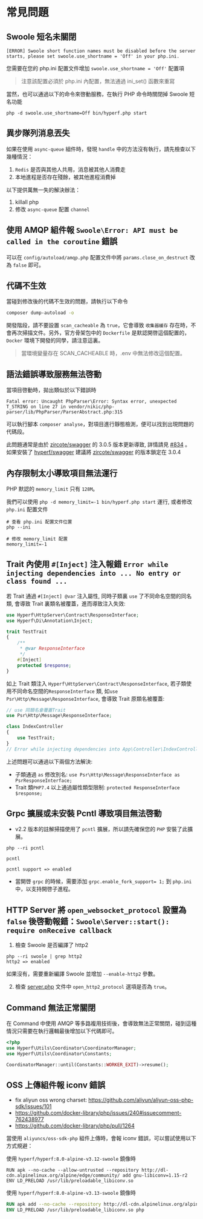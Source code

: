 # 常見問題

## Swoole 短名未關閉

```
[ERROR] Swoole short function names must be disabled before the server starts, please set swoole.use_shortname = 'Off' in your php.ini.
```

您需要在您的 php.ini 配置文件增加 `swoole.use_shortname = 'Off'` 配置項

> 注意該配置必須於 php.ini 內配置，無法通過 ini_set() 函數來重寫

當然，也可以通過以下的命令來啓動服務，在執行 PHP 命令時關閉掉 Swoole 短名功能

```
php -d swoole.use_shortname=Off bin/hyperf.php start
```

## 異步隊列消息丟失

如果在使用 `async-queue` 組件時，發現 `handle` 中的方法沒有執行，請先檢查以下幾種情況：

1. `Redis` 是否與其他人共用，消息被其他人消費走
2. 本地進程是否存在殘餘，被其他進程消費掉

以下提供萬無一失的解決辦法：

1. killall php
2. 修改 `async-queue` 配置 `channel`

## 使用 AMQP 組件報 `Swoole\Error: API must be called in the coroutine` 錯誤

可以在 `config/autoload/amqp.php` 配置文件中將 `params.close_on_destruct` 改為 `false` 即可。

## 代碼不生效

當碰到修改後的代碼不生效的問題，請執行以下命令

```bash
composer dump-autoload -o
```

開發階段，請不要設置 `scan_cacheable` 為 `true`，它會導致 `收集器緩存` 存在時，不會再次掃描文件。另外，官方骨架包中的 `Dockerfile` 是默認開啓這個配置的，`Docker` 環境下開發的同學，請注意這裏。

> 當環境變量存在 SCAN_CACHEABLE 時，.env 中無法修改這個配置。

## 語法錯誤導致服務無法啓動

當項目啓動時，拋出類似於以下錯誤時

```
Fatal error: Uncaught PhpParser\Error: Syntax error, unexpected T_STRING on line 27 in vendor/nikic/php-parser/lib/PhpParser/ParserAbstract.php:315
```

可以執行腳本 `composer analyse`，對項目進行靜態檢測，便可以找到出現問題的代碼段。

此問題通常是由於 [zircote/swagger](https://github.com/zircote/swagger-php) 的 3.0.5 版本更新導致, 詳情請見 [#834](https://github.com/zircote/swagger-php/issues/834) 。
如果安裝了 [hyperf/swagger](https://github.com/hyperf/swagger) 建議將 [zircote/swagger](https://github.com/zircote/swagger-php) 的版本鎖定在 3.0.4

## 內存限制太小導致項目無法運行

PHP 默認的 `memory_limit` 只有 `128M`。

我們可以使用 `php -d memory_limit=-1 bin/hyperf.php start` 運行, 或者修改 `php.ini` 配置文件

```
# 查看 php.ini 配置文件位置
php --ini

# 修改 memory_limit 配置
memory_limit=-1
```

## Trait 內使用 `#[Inject]` 注入報錯 `Error while injecting dependencies into ... No entry or class found ...`

若 Trait 通過 `#[Inject] @var` 注入屬性, 同時子類裏 `use` 了不同命名空間的同名類, 會導致 Trait 裏類名被覆蓋，進而導致注入失效:

```php
use Hyperf\HttpServer\Contract\ResponseInterface;
use Hyperf\Di\Annotation\Inject;

trait TestTrait
{
    /**
     * @var ResponseInterface
     */
    #[Inject]
    protected $response;
}
```

如上 Trait 類注入 `Hyperf\HttpServer\Contract\ResponseInterface`, 若子類使用不同命名空間的`ResponseInterface` 類, 如`use Psr\Http\Message\ResponseInterface`, 會導致 Trait 原類名被覆蓋:

```php
// use 同類名會覆蓋Trait
use Psr\Http\Message\ResponseInterface;

class IndexController
{
    use TestTrait;
}
// Error while injecting dependencies into App\Controller\IndexController: No entry or class found for 'Psr\Http\Message\ResponseInterface'
```

上述問題可以通過以下兩個方法解決:

- 子類通過 `as` 修改別名: `use Psr\Http\Message\ResponseInterface as PsrResponseInterface;`
- Trait 類`PHP7.4` 以上通過屬性類型限制: `protected ResponseInterface $response;`

## Grpc 擴展或未安裝 Pcntl 導致項目無法啓動

- v2.2 版本的註解掃描使用了 `pcntl` 擴展，所以請先確保您的 `PHP` 安裝了此擴展。

```shell
php --ri pcntl

pcntl

pcntl support => enabled
```

- 當開啓 `grpc` 的時候，需要添加 `grpc.enable_fork_support= 1;` 到 `php.ini` 中，以支持開啓子進程。

## HTTP Server 將 `open_websocket_protocol` 設置為 `false` 後啓動報錯：`Swoole\Server::start(): require onReceive callback`

1. 檢查 Swoole 是否編譯了 http2

```shell
php --ri swoole | grep http2
http2 => enabled
```

如果沒有，需要重新編譯 Swoole 並增加 `--enable-http2` 參數。

2. 檢查 [server.php](/zh-hk/config?id=serverphp-配置説明) 文件中 `open_http2_protocol` 選項是否為 `true`。

## Command 無法正常關閉

在 Command 中使用 AMQP 等多路複用技術後，會導致無法正常關閉，碰到這種情況只需要在執行邏輯最後增加以下代碼即可。

```php
<?php
use Hyperf\Utils\Coordinator\CoordinatorManager;
use Hyperf\Utils\Coordinator\Constants;

CoordinatorManager::until(Constants::WORKER_EXIT)->resume();
```

## OSS 上傳組件報 iconv 錯誤

- fix aliyun oss wrong charset: https://github.com/aliyun/aliyun-oss-php-sdk/issues/101
- https://github.com/docker-library/php/issues/240#issuecomment-762438977
- https://github.com/docker-library/php/pull/1264

當使用 `aliyuncs/oss-sdk-php` 組件上傳時，會報 iconv 錯誤，可以嘗試使用以下方式規避：

使用 `hyperf/hyperf:8.0-alpine-v3.12-swoole` 鏡像時

```
RUN apk --no-cache --allow-untrusted --repository http://dl-cdn.alpinelinux.org/alpine/edge/community/ add gnu-libiconv=1.15-r2
ENV LD_PRELOAD /usr/lib/preloadable_libiconv.so
```

使用 `hyperf/hyperf:8.0-alpine-v3.13-swoole` 鏡像時

```dockerfile
RUN apk add --no-cache --repository http://dl-cdn.alpinelinux.org/alpine/v3.13/community/ gnu-libiconv=1.15-r3
ENV LD_PRELOAD /usr/lib/preloadable_libiconv.so php
```
